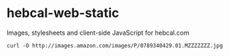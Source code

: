 # hebcal-web-static
Images, stylesheets and client-side JavaScript for hebcal.com


```
curl -O http://images.amazon.com/images/P/0789340429.01.MZZZZZZZ.jpg
```
